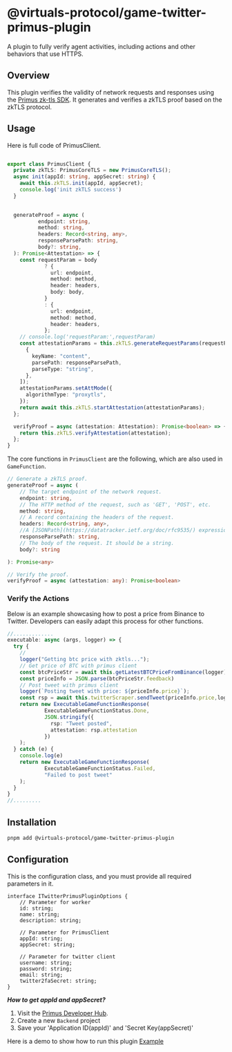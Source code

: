 # @virtuals-protocol/game-twitter-primus-plugin

A plugin to fully verify agent activities, including actions and other behaviors that use HTTPS.

## Overview
This plugin verifies the validity of network requests and responses using the [Primus zk-tls SDK](https://docs.primuslabs.xyz/data-verification/zk-tls-sdk/overview/). It generates and verifies a zkTLS proof based on the zkTLS protocol.

## Usage

Here is full code of PrimusClient.
```typescript

export class PrimusClient {
  private zkTLS: PrimusCoreTLS = new PrimusCoreTLS();
  async init(appId: string, appSecret: string) {
    await this.zkTLS.init(appId, appSecret);
    console.log('init zkTLS success')
  }

  
  generateProof = async (
          endpoint: string,
          method: string,
          headers: Record<string, any>,
          responseParsePath: string,
          body?: string,
  ): Promise<Attestation> => {
    const requestParam = body
            ? {
              url: endpoint,
              method: method,
              header: headers,
              body: body,
            }
            : {
              url: endpoint,
              method: method,
              header: headers,
            };
    // console.log('requestParam:',requestParam)
    const attestationParams = this.zkTLS.generateRequestParams(requestParam, [
      {
        keyName: "content",
        parsePath: responseParsePath,
        parseType: "string",
      },
    ]);
    attestationParams.setAttMode({
      algorithmType: "proxytls",
    });
    return await this.zkTLS.startAttestation(attestationParams);
  };

  verifyProof = async (attestation: Attestation): Promise<boolean> => {
    return this.zkTLS.verifyAttestation(attestation);
  };
}
```

The core functions in `PrimusClient` are the following, which are also used in `GameFunction`.
```typescript
// Generate a zkTLS proof.
generateProof = async (
    // The target endpoint of the network request.
    endpoint: string,
    // The HTTP method of the request, such as 'GET', 'POST', etc.
    method: string,
    // A record containing the headers of the request.
    headers: Record<string, any>,
    //A [JSONPath](https://datatracker.ietf.org/doc/rfc9535/) expression to locate the specific field in the response you want to attest.
    responseParsePath: string,
    // The body of the request. It should be a string.
    body?: string

): Promise<any>

// Verify the proof.
verifyProof = async (attestation: any): Promise<boolean>

```

### Verify the Actions

Below is an example showcasing how to post a price from Binance to Twitter. Developers can easily adapt this process for other functions.
```typescript
//.............
executable: async (args, logger) => {
  try {
    //
    logger("Getting btc price with zktls...");
    // Get price of BTC with primus client
    const btcPriceStr = await this.getLatestBTCPriceFromBinance(logger)
    const priceInfo = JSON.parse(btcPriceStr.feedback)
    // Post tweet with primus client
    logger(`Posting tweet with price: ${priceInfo.price}`);
    const rsp = await this.twitterScraper.sendTweet(priceInfo.price,logger);
    return new ExecutableGameFunctionResponse(
            ExecutableGameFunctionStatus.Done,
            JSON.stringify({
              rsp: "Tweet posted",
              attestation: rsp.attestation
            })
    );
  } catch (e) {
    console.log(e)
    return new ExecutableGameFunctionResponse(
            ExecutableGameFunctionStatus.Failed,
            "Failed to post tweet"
    );
  }
}
//.........
```

## Installation

```bash
pnpm add @virtuals-protocol/game-twitter-primus-plugin
```

## Configuration

This is the configuration class, and you must provide all required parameters in it.

```
interface ITwitterPrimusPluginOptions {
    // Parameter for worker
    id: string;
    name: string;
    description: string;

    // Parameter for PrimusClient
    appId: string;
    appSecret: string;

    // Parameter for twitter client
    username: string;
    password: string;
    email: string;
    twitter2faSecret: string;
}
```

***How to get appId and appSecret?***

1. Visit the [Primus Developer Hub](https://dev.primuslabs.xyz/).
2. Create a new `Backend` project
3. Save your 'Application ID(appId)' and 'Secret Key(appSecret)'


Here is a demo to show how to run this plugin
[Example](./example/README.md)
